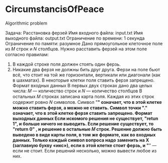 # CircumstancisOfPeace
Algorithmic problem

Задача: Расстановка ферзей
Имя входного файла: input.txt
Имя выходного файла: output.txt
Ограничение по времени: 1 секунда
Ограничение по памяти: разумное
Дано прямоугольное клеточное поле из 𝑀 строк и 𝑁 столбцов. Нужно расставить ферзей
на этом поле согласно правилам:
1. В каждой строке поля должен стоять один ферзь.
2. Никакие два ферзя не должны бить друг друга.
Ферзи на поле бьют всё, что стоит на той же горизонтали, вертикали или диагонали (как
в шахматах). В некоторые клетки поля ставить ферзя запрещено.
Формат входных данных
В первых двух строках дано два целых числа: 𝑀 — количество строк и 𝑁 — количество столбцов
В остальных 𝑀 строках записана карта поля. Каждая из этих строк содержит ровно 𝑁
символов. Символ "__" означает, что в этой клетке можно ставить ферзя, а можно
не ставить. Символ точки "." означает, что в этой клетке ферзя ставить запрещено.
Формат выходных данных
Если искомого решения не существует, "retun 1", и больше ничего не
выводить.
Если решение существует, то "return 0" , и решение в
остальные 𝑀 строк. Решение должно быть выведено в виде карты поля, в том же формате,
как во входных данных. Только каждый символ вопроса надо заменить на X (заглавную
букву «икс»), если в этой клетке стоит ферзь, и "__" — если не стоит.
Если решений несколько, можно вывести любое из них.
